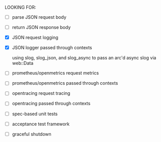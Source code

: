 LOOKING FOR:
* [ ] parse JSON request body
* [ ] return JSON response body
* [X] JSON request logging
* [X] JSON logger passed through contexts

    using slog, slog_json, and slog_async to pass an arc'd async slog via
    web::Data

* [ ] prometheus/openmetrics request metrics
* [ ] prometheus/openmetrics passed through contexts
* [ ] opentracing request tracing
* [ ] opentracing passed through contexts
* [ ] spec-based unit tests
* [ ] acceptance test framework
* [ ] graceful shutdown

